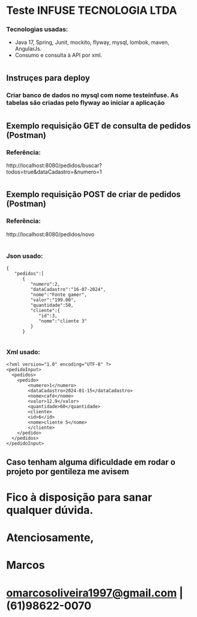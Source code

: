 # Teste INFUSE TECNOLOGIA LTDA
### Tecnologias usadas:
- Java 17, Spring, Junit, mockito, flyway, mysql, lombok, maven, AngularJs.
- Consumo e consulta à API por xml.
#
## Instruçes para deploy
### Criar banco de dados no mysql com nome **testeinfuse**. As tabelas são criadas pelo flyway ao iniciar a aplicação
#
## Exemplo requisição GET de consulta de pedidos (Postman)
### Referência:
http://localhost:8080/pedidos/buscar?todos=true&dataCadastro=&numero=1
#
## Exemplo requisição POST de criar de pedidos (Postman)
### Referência:
http://localhost:8080/pedidos/novo
#
### Json usado:
```
{
   "pedidos":[
      {
         "numero":2,
         "dataCadastro":"16-07-2024",
         "nome":"Fonte gamer",
         "valor":"199.00",
         "quantidade":50,
         "cliente":{
            "id":3,
            "nome":"cliente 3"
         }
      }
 
```
### Xml usado:
```
<?xml version="1.0" encoding="UTF-8" ?>
<pedidoInput>
  <pedidos>
    <pedido>
        <numero>1</numero>
        <dataCadastro>2024-01-15</dataCadastro>
        <nome>café</nome>
        <valor>12.9</valor>
        <quantidade>60</quantidade>
        <cliente>
        <id>6</id>
        <nome>cliente 5</nome>
        </cliente>
    </pedido>
  </pedidos>
</pedidoInput>
```
## Caso tenham alguma dificuldade em rodar o projeto por gentileza me avisem
# Fico à disposição para sanar qualquer dúvida.

# Atenciosamente,
# Marcos
# omarcosoliveira1997@gmail.com | (61)98622-0070